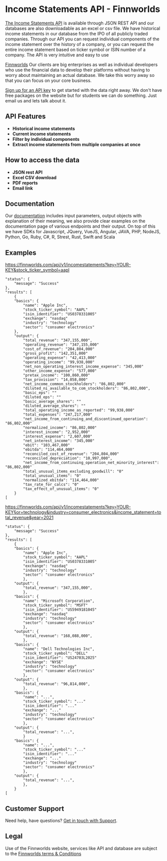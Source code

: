 
<h1>Income Statements API - Finnworlds</h1>

<p><a href="https://finnworlds.com/finance-data/income-statements-api/">The Income Statements API</a> is available through JSON REST API and our databases are also downloadable as an excel or csv file.  We have historical income statements in our database from the IPO of all publicly traded companies. Through our API you can request individual components of the income statement over the history of a company, or you can request the entire income statement based on ticker symbol or ISIN number of a company. The API is very intuitive and easy to use</p>



<p><a href="https://finnworlds.com/">Finnworlds</a> Our clients are big enterprises as well as individual developers who use the financial data to develop their platforms without having to worry about maintaining an actual database. We take this worry away so that you can focus on your core business.</p>




<p><a href="https://finnworlds.com/pricing">Sign up for an API key</a> to get started with the data right away. We don't have free packages on the website but for students we can do something. Just email us and lets talk about it.</p>



<h2>API Features</h2>



<ul><li><strong>Historical income statements</strong></li><li><strong>Current income statements</strong></li><li><strong>Filter by individual components</strong></li><li><strong>Extract income statements from multiple companies at once</strong></li></ul>


<h2>How to access the data</h2>



<ul><li><strong>JSON rest API</strong></li><li><strong>Excel CSV download</strong></li><li><strong>PDF reports</strong></li><li><strong>Email link</strong></li></ul>



<h2>Documentation</h2>



Our <a href="https://finnworlds.com/documentation">documentation</a> includes input parameters, output objects with explanation of their meaning, we also provide clear examples on the documentation page of various endpoints and their output. On top of this we have SDKs for Javascript, JQuery, VueJS, Angular, JAVA, PHP, NodeJS, Python, Go, Ruby, C#, R, Strest, Rust, Swift and Scala</p>


<h2>Examples</h2>

<p><a href="https://finnworlds.com/documentation">https://finnworlds.com/api/v1/incomestatements?key=YOUR-KEY&stock_ticker_symbol=aapl</a></p>



    "status": {
        "message": "Success"
    },
    "results": [
        {
        "basics": {
            "name": "Apple Inc",
            "stock_ticker_symbol": "AAPL"
            "isin_identifier": "US0378331005"
            "exchange": "nasdaq"
            "industry": "technology"
            "sector": "consumer electronics"
        },
        "output": {
            "total_revenue": "347,155,000",
            "operating_revenue": "347,155,000"
            "cost_of_revenue": "204,804,000"
            "gross_profit": "142,351,000"
            "operating_expense": "42,413,000"
            "operating_income": "99,938,000"
            "net_non_operating_interest_income_expense": "345,000"
            "other_income_expense": "577,000"
            "pretax_income": "100,860,000"
            "tax_provision": "14,058,000"
            "net_income_common_stockholders": "86,802,000"
            "diluted_ni_available_to_com_stockholders": "86,802,000",
            "basic_eps": ""
            "diluted_eps": ""
            "basic_average_shares": ""
            "diluted_average_shares": ""
            "total_operating_income_as_reported": "99,938,000"
            "total_expenses": "247,217,000"
            "net_income_from_continuing_and_discontinued_operation": "86,802,000"
            "normalized_income": "86,802,000"
            "interest_income": "2,952,000"
            "interest_expense": "2,607,000"
            "net_interest_income": "345,000"
            "ebit": "103,467,000"
            "ebitda": "114,464,000"
            "reconciled_cost_of_revenue": "204,804,000"
            "reconciled_depreciation": "10,997,000",
            "net_income_from_continuing_operation_net_minority_interest": "86,802,000"
            "total_unusual_items_excluding_goodwill": "0"
            "total_unusual_items": "0"
            "normalized_ebitda": "114,464,000"
            "tax_rate_for_calcs": "0"
            "tax_effect_of_unusual_items": "0"
        }
    [





<p><a href="https://finnworlds.com/documentation">https://finnworlds.com/api/v1/incomestatements?key=YOUR-KEY&sector=technology&industry=consumer_electronics&income_statement=total_revenue&year=2021</a></p>



    "status": {
        "message": "Success"
    },
    "results": [
        {
        "basics": {
            "name": "Apple Inc",
            "stock_ticker_symbol": "AAPL"
            "isin_identifier": "US0378331005"
            "exchange": "nasdaq"
            "industry": "technology"
            "sector": "consumer electronics"
            },
        "output": {
            "total_revenue": "347,155,000",
            },
        "basics": {
            "name": "Microsoft Corporation",
            "stock_ticker_symbol": "MSFT"
            "isin_identifier": "US5949181045"
            "exchange": "nasdaq"
            "industry": "technology"
            "sector": "consumer electronics"
            },
        "output": {
            "total_revenue": "168,088,000",
            },
        "basics": {
            "name": "Dell Technologies Inc",
            "stock_ticker_symbol": "DELL"
            "isin_identifier": "US24703L2025"
            "exchange": "NYSE"
            "industry": "technology"
            "sector": "consumer electronics"
            },
        "output": {
            "total_revenue": "96,814,000",
            },
        "basics": {
            "name": "...",
            "stock_ticker_symbol": "..."
            "isin_identifier": "..."
            "exchange": "..."
            "industry": "technology"
            "sector": "consumer electronics"
            },
        "output": {
            "total_revenue": "...",
            }
        "basics": {
            "name": "...",
            "stock_ticker_symbol": "..."
            "isin_identifier": "..."
            "exchange": "..."
            "industry": "technology"
            "sector": "consumer electronics"
            },
        "output": {
            "total_revenue": "...",
            },
        }
    [




<h2>Customer Support</h2>

<p>Need help, have questions? <a href="mailto:support@finnworlds.com">Get in touch with Support</a>.</p>

<h2>Legal</h2>

<p>Use of the Finnworlds website, services like API and database are subject to the&nbsp;<a href="https://finnworlds.com/legal/terms-and-conditions-on-finnworlds-data/">Finnworlds terms &amp; Conditions</a></p>
